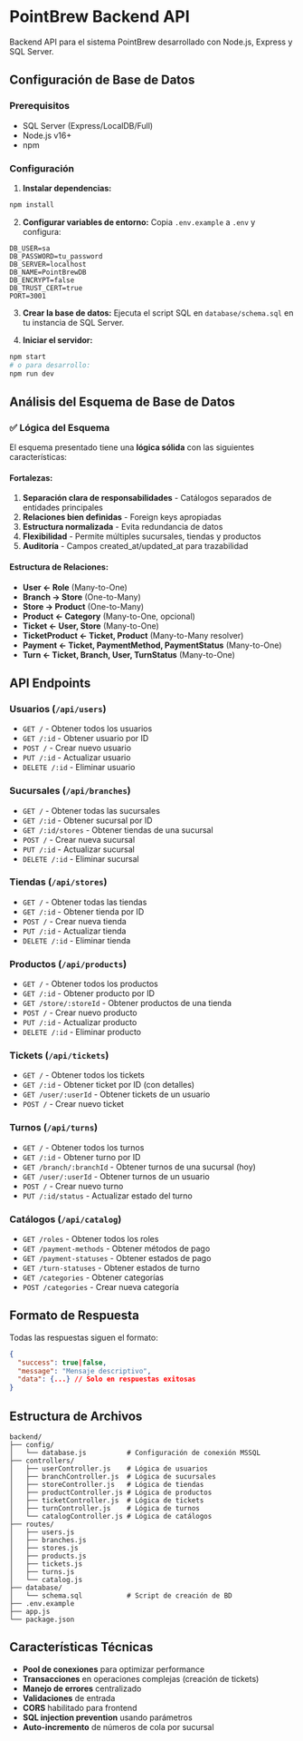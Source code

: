 # PointBrew Backend API

Backend API para el sistema PointBrew desarrollado con Node.js, Express y SQL Server.

## Configuración de Base de Datos

### Prerequisitos
- SQL Server (Express/LocalDB/Full)
- Node.js v16+
- npm

### Configuración

1. **Instalar dependencias:**
```bash
npm install
```

2. **Configurar variables de entorno:**
Copia `.env.example` a `.env` y configura:
```env
DB_USER=sa
DB_PASSWORD=tu_password
DB_SERVER=localhost
DB_NAME=PointBrewDB
DB_ENCRYPT=false
DB_TRUST_CERT=true
PORT=3001
```

3. **Crear la base de datos:**
Ejecuta el script SQL en `database/schema.sql` en tu instancia de SQL Server.

4. **Iniciar el servidor:**
```bash
npm start
# o para desarrollo:
npm run dev
```

## Análisis del Esquema de Base de Datos

### ✅ Lógica del Esquema

El esquema presentado tiene una **lógica sólida** con las siguientes características:

#### Fortalezas:
1. **Separación clara de responsabilidades** - Catálogos separados de entidades principales
2. **Relaciones bien definidas** - Foreign keys apropiadas
3. **Estructura normalizada** - Evita redundancia de datos
4. **Flexibilidad** - Permite múltiples sucursales, tiendas y productos
5. **Auditoría** - Campos created_at/updated_at para trazabilidad

#### Estructura de Relaciones:
- **User ← Role** (Many-to-One)
- **Branch → Store** (One-to-Many)
- **Store → Product** (One-to-Many)
- **Product ← Category** (Many-to-One, opcional)
- **Ticket ← User, Store** (Many-to-One)
- **TicketProduct ← Ticket, Product** (Many-to-Many resolver)
- **Payment ← Ticket, PaymentMethod, PaymentStatus** (Many-to-One)
- **Turn ← Ticket, Branch, User, TurnStatus** (Many-to-One)

## API Endpoints

### Usuarios (`/api/users`)
- `GET /` - Obtener todos los usuarios
- `GET /:id` - Obtener usuario por ID
- `POST /` - Crear nuevo usuario
- `PUT /:id` - Actualizar usuario
- `DELETE /:id` - Eliminar usuario

### Sucursales (`/api/branches`)
- `GET /` - Obtener todas las sucursales
- `GET /:id` - Obtener sucursal por ID
- `GET /:id/stores` - Obtener tiendas de una sucursal
- `POST /` - Crear nueva sucursal
- `PUT /:id` - Actualizar sucursal
- `DELETE /:id` - Eliminar sucursal

### Tiendas (`/api/stores`)
- `GET /` - Obtener todas las tiendas
- `GET /:id` - Obtener tienda por ID
- `POST /` - Crear nueva tienda
- `PUT /:id` - Actualizar tienda
- `DELETE /:id` - Eliminar tienda

### Productos (`/api/products`)
- `GET /` - Obtener todos los productos
- `GET /:id` - Obtener producto por ID
- `GET /store/:storeId` - Obtener productos de una tienda
- `POST /` - Crear nuevo producto
- `PUT /:id` - Actualizar producto
- `DELETE /:id` - Eliminar producto

### Tickets (`/api/tickets`)
- `GET /` - Obtener todos los tickets
- `GET /:id` - Obtener ticket por ID (con detalles)
- `GET /user/:userId` - Obtener tickets de un usuario
- `POST /` - Crear nuevo ticket

### Turnos (`/api/turns`)
- `GET /` - Obtener todos los turnos
- `GET /:id` - Obtener turno por ID
- `GET /branch/:branchId` - Obtener turnos de una sucursal (hoy)
- `GET /user/:userId` - Obtener turnos de un usuario
- `POST /` - Crear nuevo turno
- `PUT /:id/status` - Actualizar estado del turno

### Catálogos (`/api/catalog`)
- `GET /roles` - Obtener todos los roles
- `GET /payment-methods` - Obtener métodos de pago
- `GET /payment-statuses` - Obtener estados de pago
- `GET /turn-statuses` - Obtener estados de turno
- `GET /categories` - Obtener categorías
- `POST /categories` - Crear nueva categoría

## Formato de Respuesta

Todas las respuestas siguen el formato:
```json
{
  "success": true|false,
  "message": "Mensaje descriptivo",
  "data": {...} // Solo en respuestas exitosas
}
```

## Estructura de Archivos

```
backend/
├── config/
│   └── database.js          # Configuración de conexión MSSQL
├── controllers/
│   ├── userController.js    # Lógica de usuarios
│   ├── branchController.js  # Lógica de sucursales
│   ├── storeController.js   # Lógica de tiendas
│   ├── productController.js # Lógica de productos
│   ├── ticketController.js  # Lógica de tickets
│   ├── turnController.js    # Lógica de turnos
│   └── catalogController.js # Lógica de catálogos
├── routes/
│   ├── users.js
│   ├── branches.js
│   ├── stores.js
│   ├── products.js
│   ├── tickets.js
│   ├── turns.js
│   └── catalog.js
├── database/
│   └── schema.sql           # Script de creación de BD
├── .env.example
├── app.js
└── package.json
```

## Características Técnicas

- **Pool de conexiones** para optimizar performance
- **Transacciones** en operaciones complejas (creación de tickets)
- **Manejo de errores** centralizado
- **Validaciones** de entrada
- **CORS** habilitado para frontend
- **SQL injection prevention** usando parámetros
- **Auto-incremento** de números de cola por sucursal
